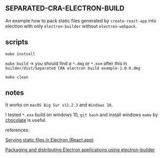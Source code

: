 ## SEPARATED-CRA-ELECTRON-BUILD

An example how to pack static files generated by `create-react-app` into electron with only `electron-builder` without `electron-webpack`.

## scripts

`make instsall`

`make build` -> you should find a `*.dmg` or `*.exe` after this in `builder/dist/Separated CRA electron build example-1.0.0.dmg`

`make clean`

## notes

It works on `macOS Big Sur v11.2.3` and `Windows 10`.

I tested `*.exe` build on windows 10, `git bash` and install windows `make` by [chocolate](https://stackoverflow.com/a/32127632/6414615) is useful.

references:

[Serving static files in Electron (React app)](https://stackoverflow.com/questions/38204774/serving-static-files-in-electron-react-app)

[Packaging and distributing Electron applications using electron-builder](https://medium.com/jspoint/packaging-and-distributing-electron-applications-using-electron-builder-311fc55178d9)
